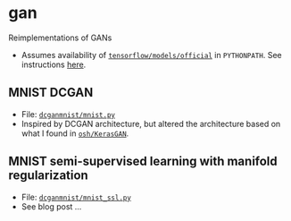 # gan
Reimplementations of GANs

- Assumes availability of [`tensorflow/models/official`](https://github.com/tensorflow/models) in `PYTHONPATH`. See instructions [here](https://github.com/tensorflow/models/tree/master/official#requirements).

## MNIST DCGAN
- File: [`dcganmnist/mnist.py`](dcganmnist/mnist.py)
- Inspired by DCGAN architecture, but altered the architecture based on what I found in [`osh/KerasGAN`](https://github.com/osh/KerasGAN).

## MNIST semi-supervised learning with manifold regularization
- File: [`dcganmnist/mnist_ssl.py`](dcganmnist/mnist_ssl.py)
- See blog post ...
